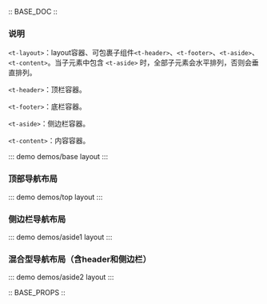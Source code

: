 :: BASE_DOC ::

### 说明

`<t-layout>`：layout容器、可包裹子组件`<t-header>`、`<t-footer>`、`<t-aside>`、`<t-content>`。当子元素中包含 `<t-aside>` 时，全部子元素会水平排列，否则会垂直排列。

`<t-header>`：顶栏容器。

`<t-footer>`：底栏容器。

`<t-aside>`：侧边栏容器。

`<t-content>`：内容容器。

::: demo demos/base layout
::: 

### 顶部导航布局

::: demo demos/top layout
:::

### 侧边栏导航布局

::: demo demos/aside1 layout
::: 

### 混合型导航布局（含header和侧边栏）

::: demo demos/aside2 layout
::: 

:: BASE_PROPS ::
